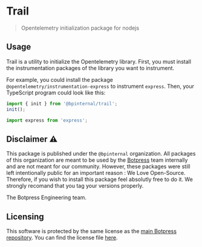 # Trail
> Opentelemetry initialization package for nodejs

## Usage

Trail is a utility to initialize the Opentelemetry library. First, you must install the instrumentation packages of the library you want to instrument.

For example, you could install the package `@opentelemetry/instrumentation-express` to instrument `express`. Then, your TypeScript program could look like this:

```ts
import { init } from '@bpinternal/trail';
init();

import express from 'express';
```

## Disclaimer ⚠️

This package is published under the `@bpinternal` organization. All packages of this organization are meant to be used by the [Botpress](https://github.com/botpress/botpress) team internally and are not meant for our community. However, these packages were still left intentionally public for an important reason : We Love Open-Source. Therefore, if you wish to install this package feel absolutly free to do it. We strongly recomand that you tag your versions properly.

The Botpress Engineering team.

## Licensing

This software is protected by the same license as the [main Botpress repository](https://github.com/botpress/botpress). You can find the license file [here](https://github.com/botpress/botpress/blob/master/LICENSE).
